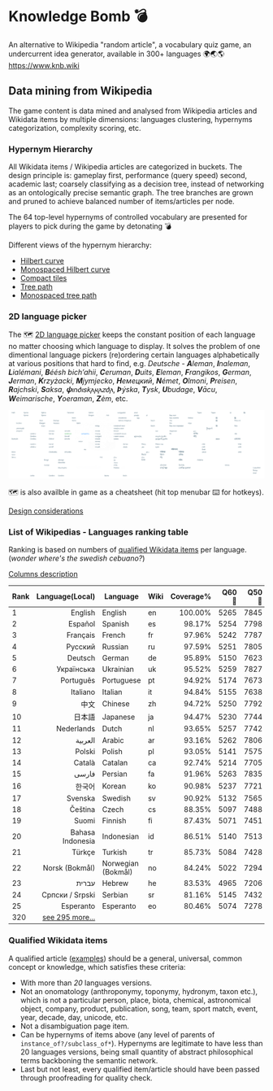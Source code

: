 
# Knowledge Bomb :bomb:

An alternative to Wikipedia "random article", a vocabulary quiz game, an undercurrent idea generator, available in 300+ languages 🌍🌏🌎 https://www.knb.wiki

## Data mining from Wikipedia

The game content is data mined and analysed from Wikipedia articles and Wikidata items by multiple dimensions: languages clustering, hypernyms categorization, complexity scoring, etc. 

### Hypernym Hierarchy

All Wikidata items / Wikipedia articles are categorized in buckets. The design principle is: gameplay first, performance (query speed) second, academic last; coarsely classifying as a decision tree, instead of networking as an ontologically precise semantic graph. The tree branches are grown and pruned to achieve balanced number of items/articles per node.

The 64 top-level hypernyms of controlled vocabulary are presented for players to pick during the game by detonating 💣

Different views of the hypernym hierarchy:

- [Hilbert curve](docs/hypernym-hierarchy.md#Hilbert-curve)
- [Monospaced Hilbert curve](docs/hypernym-hierarchy.md#Monospaced-Hilbert-curve)
- [Compact tiles](docs/hypernym-hierarchy.md#Compact-tiles)
- [Tree path](docs/hypernym-hierarchy.md#Tree-path)
- [Monospaced tree path](docs/hypernym-hierarchy.md#Monospaced-tree-path)

### 2D language picker

The 🗺 [2D language picker](docs/lexi_map.PNG) keeps the constant position of each language no matter choosing which language to display. It solves the problem of one dimentional language pickers (re)ordering certain languages alphabetically at various positions that hard to find, e.g. *Deutsche* - _**A**leman_, _**I**naleman_, _**L**ialémani_, _**B**éésh bichʼahii_, _**C**eruman_, _**D**uits_, _**E**leman_, _**F**rangikos_, _**G**erman_, _**J**erman_, _**K**rzyżacki_, _**M**jymjecko_, _**Н**емецкий_, _**N**émet_, _**O**lmoni_, _**P**reisen_, _**R**ajchski_, _**S**aksa_, _**𐌸**𐌹𐌿𐌳𐌹𐍃𐌺𐌰𐍂𐌰𐌶𐌳𐌰_, _**Þ**ýska_, _**T**ysk_, _**U**budage_, _**V**ācu_, _**W**eimarische_, _**Y**oeraman_, _**Z**ėm_, etc.

[![a](docs/lexi_map_brain.PNG)](docs/lexi_map.PNG)

🗺 is also availble in game as a cheatsheet (hit top menubar ⌨ for hotkeys).

[Design considerations](docs/languages-cluster.md#Design-considerations)

### List of Wikipedias - Languages ranking table

Ranking is based on numbers of [qualified Wikidata items](#Qualified-Wikidata-items) per language.
(*wonder where's the swedish cebuano?*)

[Columns description](docs/languages-ranking.md)

| Rank | Language(Local) | Language | Wiki | Coverage% | Q60 :1st_place_medal: | Q50 :2nd_place_medal: | Q40 :3rd_place_medal: | Q30 :medal_sports: | Q20 :medal_military: | WSM | Articles | Solidness% | Speakers |
|---|---:|---|---|---:|---:|---:|---:|---:|---:|---:|---:|---:|---:|
| 1 | English | English | en | 100.00% | 5265 | 7845 | 12532 | 20969 | 38482 | 9080.18 | 6424700 | 4.07% | 1348000 |
| 2 | Español | Spanish | es | 98.17% | 5254 | 7798 | 12383 | 20511 | 36588 | 8996.87 | 1738225 | 14.77% | 586000 |
| 3 | Français | French | fr | 97.96% | 5242 | 7787 | 12348 | 20427 | 36468 | 8987.09 | 2381920 | 10.76% | 274000 |
| 4 | Русский | Russian | ru | 97.59% | 5251 | 7805 | 12401 | 20385 | 35823 | 8970.06 | 1779001 | 14.35% | 258000 |
| 5 | Deutsch | German | de | 95.89% | 5150 | 7623 | 12080 | 19913 | 35258 | 8891.75 | 2643273 | 9.49% | 135000 |
| 6 | Українська | Ukrainian | uk | 95.52% | 5259 | 7827 | 12397 | 20009 | 33019 | 8874.50 | 1128056 | 22.15% | 40000 |
| 7 | Português | Portuguese | pt | 94.92% | 5174 | 7673 | 12136 | 19753 | 33533 | 8846.33 | 1078928 | 23.01% | 274000 |
| 8 | Italiano | Italian | it | 94.84% | 5155 | 7638 | 12053 | 19634 | 34073 | 8842.92 | 1730998 | 14.33% | 85000 |
| 9 | 中文 | Chinese | zh | 94.72% | 5250 | 7792 | 12276 | 19708 | 32463 | 8837.26 | 1245720 | 19.89% | 1120000 |
| 10 | 日本語 | Japanese | ja | 94.47% | 5230 | 7744 | 12165 | 19558 | 32699 | 8825.35 | 1305277 | 18.93% | 128000 |
| 11 | Nederlands | Dutch | nl | 93.65% | 5257 | 7742 | 12093 | 19339 | 31590 | 8787.27 | 2074259 | 11.81% | 30000 |
| 12 | العربية | Arabic | ar | 93.16% | 5262 | 7806 | 12150 | 19203 | 30778 | 8764.37 | 1149073 | 21.20% | 274000 |
| 13 | Polski | Polish | pl | 93.05% | 5141 | 7575 | 11937 | 19269 | 32035 | 8758.93 | 1500377 | 16.22% | 45000 |
| 14 | Català | Catalan | ca | 92.74% | 5214 | 7705 | 12050 | 19125 | 30748 | 8744.42 | 692111 | 35.05% | 10000 |
| 15 | فارسی | Persian | fa | 91.96% | 5263 | 7835 | 12141 | 18866 | 29321 | 8707.67 | 849228 | 28.32% | 74000 |
| 16 | 한국어 | Korean | ko | 90.98% | 5237 | 7721 | 11941 | 18585 | 28811 | 8661.02 | 569320 | 41.79% | 82000 |
| 17 | Svenska | Swedish | sv | 90.92% | 5132 | 7565 | 11820 | 18696 | 29433 | 8658.00 | 2820221 | 8.43% | 13000 |
| 18 | Čeština | Czech | cs | 88.35% | 5097 | 7488 | 11591 | 17926 | 27213 | 8534.71 | 493744 | 46.80% | 14000 |
| 19 | Suomi | Finnish | fi | 87.43% | 5071 | 7451 | 11493 | 17617 | 26438 | 8490.23 | 521190 | 43.87% | 6000 |
| 20 | Bahasa Indonesia | Indonesian | id | 86.51% | 5140 | 7513 | 11406 | 17079 | 25379 | 8445.50 | 608149 | 37.20% | 199000 |
| 21 | Türkçe | Turkish | tr | 85.73% | 5084 | 7428 | 11283 | 16989 | 24877 | 8407.55 | 461700 | 48.56% | 88000 |
| 22 | Norsk (Bokmål) | Norwegian (Bokmål) | no | 84.24% | 5022 | 7294 | 11088 | 16654 | 24082 | 8334.09 | 572167 | 38.51% | 5000 |
| 23 | עברית | Hebrew | he | 83.53% | 4965 | 7206 | 10871 | 16286 | 23866 | 8298.69 | 307833 | 70.97% | 9000 |
| 24 | Српски / Srpski | Serbian | sr | 81.16% | 5145 | 7432 | 10886 | 15200 | 20230 | 8180.39 | 652901 | 32.51% | 12000 |
| 25 | Esperanto | Esperanto | eo | 80.46% | 5074 | 7278 | 10668 | 14974 | 20333 | 8145.04 | 308208 | 68.28% | 180 |
|320 | [see 295 more...](docs/languages-ranking.md)  |   |   |   |   |   |   |   |   |   |   |   |   |


### Qualified Wikidata items

A qualified article ([examples](data/sample_titles.csv)) should be a general, universal, common concept or knowledge, which satisfies these criteria:

- With more than *20* languages versions.
- Not an onomatology (anthroponymy, toponymy, hydronym, taxon etc.), which is not a particular person, place, biota, chemical, astronomical object, company, product, publication, song, team, sport match, event, year, decade, day, unicode, etc.
- Not a disambiguation page item.
- Can be hypernyms of items above (any level of parents of `instance_of?/subclass_of*`). Hypernyms are legitimate to have less than 20 languages versions, being small quantity of abstract philosophical terms backboning the semantic network.
- Last but not least, every qualified item/article should have been passed through proofreading for quality check.
